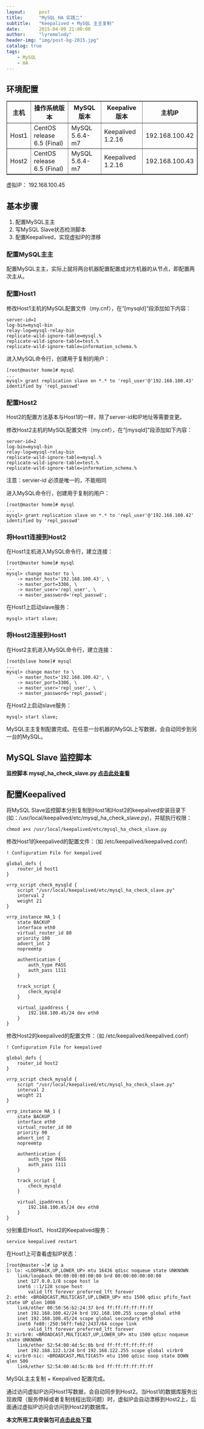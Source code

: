 ```yaml
---
layout:     post
title:      "MySQL HA 实践二" 
subtitle:   "Keepalived + MySQL 主主复制"   
date:       2015-04-09 21:00:00
author:     "lyremelody"
header-img: "img/post-bg-2015.jpg"
catalog: true
tags:
    - MySQL
    - HA
---
```



## 环境配置
<table border="1" cellpadding="10">
<tr>
	<th>主机</th>
	<th>操作系统版本</th>
	<th>MySQL版本</th>
	<th>Keepalive版本</th>
	<th>主机IP</th>
</tr>
<tr>
	<td>Host1</td>
	<td>CentOS release 6.5 (Final)</td>
	<td>MySQL 5.6.4-m7</td>
	<td>Keepalived 1.2.16</td>
	<td>192.168.100.42</td>
</tr>
<tr>
	<td>Host2</td>
	<td>CentOS release 6.5 (Final)</td>
	<td>MySQL 5.6.4-m7</td>
	<td>Keepalived 1.2.16</td>
	<td>192.168.100.43</td>
</tr>
</table>
虚拟IP： 192.168.100.45

## 基本步骤
<ol>
<li>配置MySQL主主</li>
<li>写MySQL Slave状态检测脚本</li>
<li>配置Keepalived，实现虚拟IP的漂移</li>
</ol>

### 配置MySQL主主
配置MySQL主主，实际上就将两台机器配置配置成对方机器的从节点，即配置两次主从。

### 配置Host1
修改Host1主机的MySQL配置文件（my.cnf），在“[mysqld]”段添加如下内容：

	server-id=1
	log-bin=mysql-bin
	relay-log=mysql-relay-bin
	replicate-wild-ignore-table=mysql.%
	replicate-wild-ignore-table=test.%
	replicate-wild-ignore-table=information_schema.%

进入MySQL命令行，创建用于复制的用户：

	[root@master home]# mysql
	...
	mysql> grant replication slave on *.* to 'repl_user'@'192.168.100.43' identified by 'repl_passwd'
	
### 配置Host2
Host2的配置方法基本与Host1的一样，除了server-id和IP地址等需要变更。

修改Host2主机的MySQL配置文件（my.cnf），在“[mysqld]”段添加如下内容：

	server-id=2
	log-bin=mysql-bin
	relay-log=mysql-relay-bin
	replicate-wild-ignore-table=mysql.%
	replicate-wild-ignore-table=test.%
	replicate-wild-ignore-table=information_schema.%

注意：servier-id 必须是唯一的，不能相同

进入MySQL命令行，创建用于复制的用户：

	[root@master home]# mysql
	...
	mysql> grant replication slave on *.* to 'repl_user'@'192.168.100.42' identified by 'repl_passwd'

	
### 将Host1连接到Host2
在Host1主机进入MySQL命令行，建立连接：
	
	[root@master home]# mysql
	...
	mysql> change master to \
		-> master_host='192.168.100.43', \
		-> master_port=3306, \
		-> master_user='repl_user', \
		-> master_password='repl_passwd';

在Host1上启动slave服务：
	
	mysql> start slave;
	
### 将Host2连接到Host1
在Host2主机进入MySQL命令行，建立连接：
	
	[root@slave home]# mysql
	...
	mysql> change master to \
		-> master_host='192.168.100.42', \
		-> master_port=3306, \
		-> master_user='repl_user', \
		-> master_password='repl_passwd';

在Host2上启动slave服务：
	
	mysql> start slave;

MySQL主主复制配置完成。在任意一台机器的MySQL上写数据，会自动同步到另一台的MySQL。


## MySQL Slave 监控脚本
<b>监控脚本 mysql_ha_check_slave.py <a href="https://github.com/lyremelody/lyremelody.github.com/blob/master/codes/mysql_ha_check_slave.py" target="_blank">点击此处查看</a></b>

## 配置Keepalived
将MySQL Slave监控脚本分别复制到Host1和Host2的keepalived安装目录下 (如：/usr/local/keepalived/etc/mysql_ha_check_slave.py)，并赋执行权限：

	chmod a+x /usr/local/keepalived/etc/mysql_ha_check_slave.py

修改Host1的keepalived的配置文件：（如 /etc/keepalived/keepalived.conf）

	! Configuration File for keepalived

	global_defs {
	    router_id host1
	}

	vrrp_script check_mysqld {
		script "/usr/local/keepalived/etc/mysql_ha_check_slave.py"
		interval 2
		weight 21
	}

	vrrp_instance HA_1 {
		state BACKUP
		interface eth0
		virtual_router_id 80
		priority 100
		advert_int 2
		nopreemtp

		authentication {
       		auth_type PASS
       		auth_pass 1111
    	}

    	track_script {
       		check_mysqld
    	}

    	virtual_ipaddress {
       		192.168.100.45/24 dev eth0
    	}
    }

修改Host2的keepalived的配置文件：（如 /etc/keepalived/keepalived.conf）

	! Configuration File for keepalived

	global_defs {
	    router_id host2
	}

	vrrp_script check_mysqld {
		script "/usr/local/keepalived/etc/mysql_ha_check_slave.py"
		interval 2
		weight 21
	}

	vrrp_instance HA_1 {
		state BACKUP
		interface eth0
		virtual_router_id 80
		priority 90
		advert_int 2
		nopreemtp

		authentication {
       		auth_type PASS
       		auth_pass 1111
    	}

    	track_script {
       		check_mysqld
    	}

    	virtual_ipaddress {
       		192.168.100.45/24 dev eth0
    	}
    }

分别重启Host1、Host2的Keepalived服务：

	service keepalived restart
	
在Host1上可查看虚拟IP状态：
	
	[root@master ~]# ip a
	1: lo: <LOOPBACK,UP,LOWER_UP> mtu 16436 qdisc noqueue state UNKNOWN 
   		link/loopback 00:00:00:00:00:00 brd 00:00:00:00:00:00
    	inet 127.0.0.1/8 scope host lo
    	inet6 ::1/128 scope host 
       		valid_lft forever preferred_lft forever
	2: eth0: <BROADCAST,MULTICAST,UP,LOWER_UP> mtu 1500 qdisc pfifo_fast state UP qlen 1000
    	link/ether 00:50:56:b2:24:37 brd ff:ff:ff:ff:ff:ff
    	inet 192.168.100.42/24 brd 192.168.100.255 scope global eth0
    	inet 192.168.100.45/24 scope global secondary eth0
    	inet6 fe80::250:56ff:feb2:2437/64 scope link 
       		valid_lft forever preferred_lft forever
	3: virbr0: <BROADCAST,MULTICAST,UP,LOWER_UP> mtu 1500 qdisc noqueue state UNKNOWN 
    	link/ether 52:54:00:4d:5c:0b brd ff:ff:ff:ff:ff:ff
    	inet 192.168.122.1/24 brd 192.168.122.255 scope global virbr0
	4: virbr0-nic: <BROADCAST,MULTICAST> mtu 1500 qdisc noop state DOWN qlen 500
    	link/ether 52:54:00:4d:5c:0b brd ff:ff:ff:ff:ff:ff

MySQL主主复制 + Keepalived 配置完成。

通过访问虚拟IP访问Host1写数据，会自动同步到Host2。当Host1的数据库服务出现故障（服务停掉或者复制线程出现问题）时，虚拟IP会自动漂移到Host2上，后面通过虚拟IP访问会访问到Host2的数据库。

<b>本文所用工具安装包可<a href="https://github.com/lyremelody/package-repositories" target="_blank">点击此处下载</a></b>

